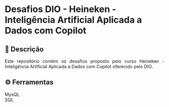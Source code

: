 <h1 align="center: justify">
    Desafios DIO - Heineken - Inteligência Artificial Aplicada a Dados com Copilot</h1>

## :memo: Descrição
<p style="text-align: justify;">Este repositório contém os desafios proposto pelo curso Heineken - Inteligência Artificial Aplicada a Dados com Copilot oferecido pelo DIO.</p>

## :gear: Ferramentas
MysQL<br>SQL
